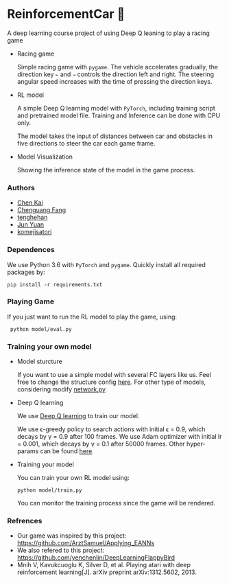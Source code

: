 # ReinforcementCar 🚗
A deep learning course project of using Deep Q leaning to play a racing game

- Racing game
    
    Simple racing game with `pygame`. The vehicle accelerates gradually, the direction key `←` and `→` controls the direction left and right.
     The steering angular speed increases with the time of pressing the direction keys.
     
- RL model
    
    A simple Deep Q learning model with `PyTorch`, including training script and pretrained model file. Training and Inference can be done with CPU only.
    
    The model takes the input of distances between car and obstacles in five directions to steer the car each game frame.
    
    
- Model Visualization

    Showing the inference state of the model in the game process.
    
### Authors
   
   - [Chen Kai](https://github.com/ckmessi)
   - [Chenguang Fang](https://github.com/fangfcg)
   - [tenghehan](https://github.com/tenghehan)
   - [Jun Yuan](https://github.com/yuanjunyj)
   - [komejisatori](https://github.com/komejisatori)
   

### Dependences
    
   We use Python 3.6 with `PyTorch` and `pygame`. Quickly install all required packages by:
   
   ```
   pip install -r requirements.txt
   ```

### Playing Game

   If you just want to run the RL model to play the game, using:
   ```shell script
    python model/eval.py
   ```

### Training your own model
   - Model sturcture
    
        If you want to use a simple model with several FC layers like us. Feel free to change the structure config [here](https://github.com/komejisatori/ReinforcementCar/blob/master/model/config.py#L2).
         For other type of models, considering modify [network.py](https://github.com/komejisatori/ReinforcementCar/blob/master/model/network.py)
        
   - Deep Q learning
        
        We use [Deep Q learning](https://arxiv.org/abs/1312.5602) to train our model. 
        
        We use ϵ-greedy policy to search actions with initial ϵ = 0.9, which decays by γ = 0.9 after 100 frames. We use Adam optimizer with initial lr = 0.001, which decays by γ = 0.1 after 50000 frames.
        Other hyper-params can be found [here](https://github.com/komejisatori/ReinforcementCar/blob/master/model/config.py#L4).
   
   - Training your model
   
      You can train your own RL model using:
      ```shell script
      python model/train.py
      ```
      
      You can monitor the training process since the game will be rendered.
   
### Refrences
- Our game was inspired by this project: https://github.com/ArztSamuel/Applying_EANNs
- We also refered to this project: https://github.com/yenchenlin/DeepLearningFlappyBird
- Mnih V, Kavukcuoglu K, Silver D, et al. Playing atari with deep reinforcement learning[J]. arXiv preprint arXiv:1312.5602, 2013.


